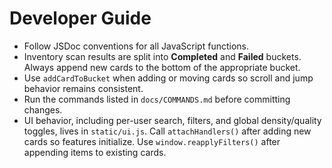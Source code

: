 # Developer Guide

- Follow JSDoc conventions for all JavaScript functions.
- Inventory scan results are split into **Completed** and **Failed** buckets.
  Always append new cards to the bottom of the appropriate bucket.
- Use `addCardToBucket` when adding or moving cards so scroll and jump
  behavior remains consistent.
- Run the commands listed in `docs/COMMANDS.md` before committing changes.
- UI behavior, including per-user search, filters, and global density/quality
  toggles, lives in `static/ui.js`. Call `attachHandlers()` after adding new
  cards so features initialize. Use `window.reapplyFilters()` after appending
  items to existing cards.
